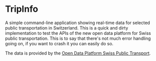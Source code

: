 # TripInfo
A simple command-line application showing real-time data for selected public transportation in Switzerland.
This is a quick and dirty implementation to test the APIs of the new open data platform for Swiss public transportation.
This is to say that there's not much error handling going on, if you want to crash it you can easily do so.

The data is provided by the [Open Data Platform Swiss Public Transport](https://opentransportdata.swiss/en/).
